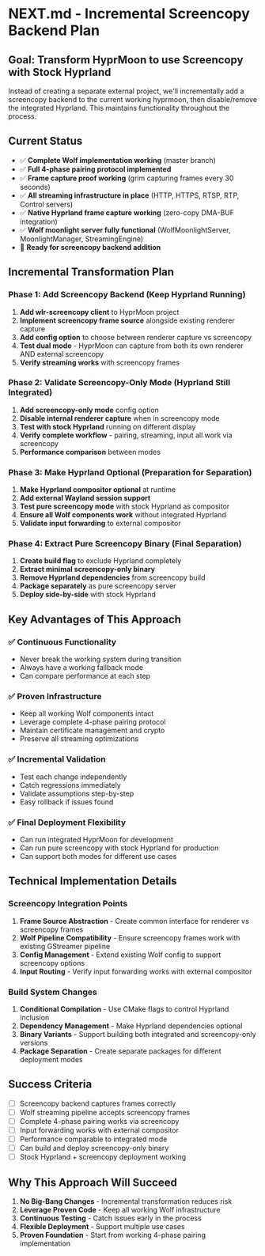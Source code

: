 # NEXT.md - Incremental Screencopy Backend Plan

## Goal: Transform HyprMoon to use Screencopy with Stock Hyprland

Instead of creating a separate external project, we'll incrementally add a screencopy backend to the current working hyprmoon, then disable/remove the integrated Hyprland. This maintains functionality throughout the process.

## Current Status
- ✅ **Complete Wolf implementation working** (master branch)
- ✅ **Full 4-phase pairing protocol implemented**
- ✅ **Frame capture proof working** (grim capturing frames every 30 seconds)
- ✅ **All streaming infrastructure in place** (HTTP, HTTPS, RTSP, RTP, Control servers)
- ✅ **Native Hyprland frame capture working** (zero-copy DMA-BUF integration)
- ✅ **Wolf moonlight server fully functional** (WolfMoonlightServer, MoonlightManager, StreamingEngine)
- 🔄 **Ready for screencopy backend addition**

## Incremental Transformation Plan

### Phase 1: Add Screencopy Backend (Keep Hyprland Running)
1. **Add wlr-screencopy client** to HyprMoon project
2. **Implement screencopy frame source** alongside existing renderer capture
3. **Add config option** to choose between renderer capture vs screencopy
4. **Test dual mode** - HyprMoon can capture from both its own renderer AND external screencopy
5. **Verify streaming works** with screencopy frames

### Phase 2: Validate Screencopy-Only Mode (Hyprland Still Integrated)
1. **Add screencopy-only mode** config option
2. **Disable internal renderer capture** when in screencopy mode
3. **Test with stock Hyprland** running on different display
4. **Verify complete workflow** - pairing, streaming, input all work via screencopy
5. **Performance comparison** between modes

### Phase 3: Make Hyprland Optional (Preparation for Separation)
1. **Make Hyprland compositor optional** at runtime
2. **Add external Wayland session support**
3. **Test pure screencopy mode** with stock Hyprland as compositor
4. **Ensure all Wolf components work** without integrated Hyprland
5. **Validate input forwarding** to external compositor

### Phase 4: Extract Pure Screencopy Binary (Final Separation)
1. **Create build flag** to exclude Hyprland completely
2. **Extract minimal screencopy-only binary**
3. **Remove Hyprland dependencies** from screencopy build
4. **Package separately** as pure screencopy server
5. **Deploy side-by-side** with stock Hyprland

## Key Advantages of This Approach

### ✅ **Continuous Functionality**
- Never break the working system during transition
- Always have a working fallback mode
- Can compare performance at each step

### ✅ **Proven Infrastructure**
- Keep all working Wolf components intact
- Leverage complete 4-phase pairing protocol
- Maintain certificate management and crypto
- Preserve all streaming optimizations

### ✅ **Incremental Validation**
- Test each change independently
- Catch regressions immediately
- Validate assumptions step-by-step
- Easy rollback if issues found

### ✅ **Final Deployment Flexibility**
- Can run integrated HyprMoon for development
- Can run pure screencopy with stock Hyprland for production
- Can support both modes for different use cases

## Technical Implementation Details

### Screencopy Integration Points
1. **Frame Source Abstraction** - Create common interface for renderer vs screencopy frames
2. **Wolf Pipeline Compatibility** - Ensure screencopy frames work with existing GStreamer pipeline
3. **Config Management** - Extend existing Wolf config to support screencopy options
4. **Input Routing** - Verify input forwarding works with external compositor

### Build System Changes
1. **Conditional Compilation** - Use CMake flags to control Hyprland inclusion
2. **Dependency Management** - Make Hyprland dependencies optional
3. **Binary Variants** - Support building both integrated and screencopy-only versions
4. **Package Separation** - Create separate packages for different deployment modes

## Success Criteria
- [ ] Screencopy backend captures frames correctly
- [ ] Wolf streaming pipeline accepts screencopy frames
- [ ] Complete 4-phase pairing works via screencopy
- [ ] Input forwarding works with external compositor
- [ ] Performance comparable to integrated mode
- [ ] Can build and deploy screencopy-only binary
- [ ] Stock Hyprland + screencopy deployment working

## Why This Approach Will Succeed
1. **No Big-Bang Changes** - Incremental transformation reduces risk
2. **Leverage Proven Code** - Keep all working Wolf infrastructure
3. **Continuous Testing** - Catch issues early in the process
4. **Flexible Deployment** - Support multiple use cases
5. **Proven Foundation** - Start from working 4-phase pairing implementation